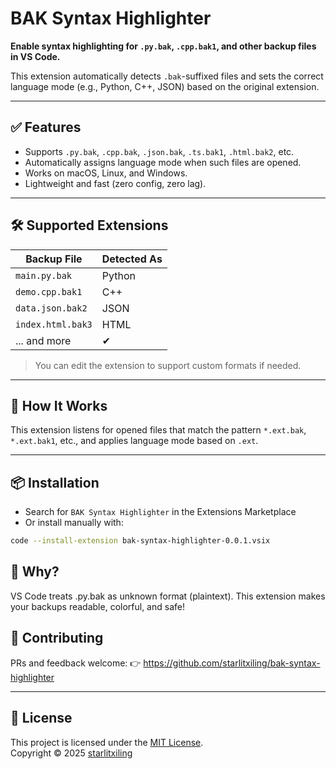 # BAK Syntax Highlighter

**Enable syntax highlighting for `.py.bak`, `.cpp.bak1`, and other backup files in VS Code.**

This extension automatically detects `.bak`-suffixed files and sets the correct language mode (e.g., Python, C++, JSON) based on the original extension.

---

## ✅ Features

- Supports `.py.bak`, `.cpp.bak`, `.json.bak`, `.ts.bak1`, `.html.bak2`, etc.
- Automatically assigns language mode when such files are opened.
- Works on macOS, Linux, and Windows.
- Lightweight and fast (zero config, zero lag).

---

## 🛠 Supported Extensions

| Backup File | Detected As |
|-------------|-------------|
| `main.py.bak` | Python |
| `demo.cpp.bak1` | C++ |
| `data.json.bak2` | JSON |
| `index.html.bak3` | HTML |
| ... and more     | ✔ |

> You can edit the extension to support custom formats if needed.

---

## 🔧 How It Works

This extension listens for opened files that match the pattern `*.ext.bak`, `*.ext.bak1`, etc., and applies language mode based on `.ext`.

---

## 📦 Installation

- Search for `BAK Syntax Highlighter` in the Extensions Marketplace
- Or install manually with:

```bash
code --install-extension bak-syntax-highlighter-0.0.1.vsix
```


## 🧠 Why?

VS Code treats .py.bak as unknown format (plaintext). This extension makes your backups readable, colorful, and safe!

## 🧩 Contributing

PRs and feedback welcome:
👉 https://github.com/starlitxiling/bak-syntax-highlighter

---

## 📝 License

This project is licensed under the [MIT License](LICENSE).  
Copyright © 2025 [starlitxiling](https://github.com/starlitxiling)